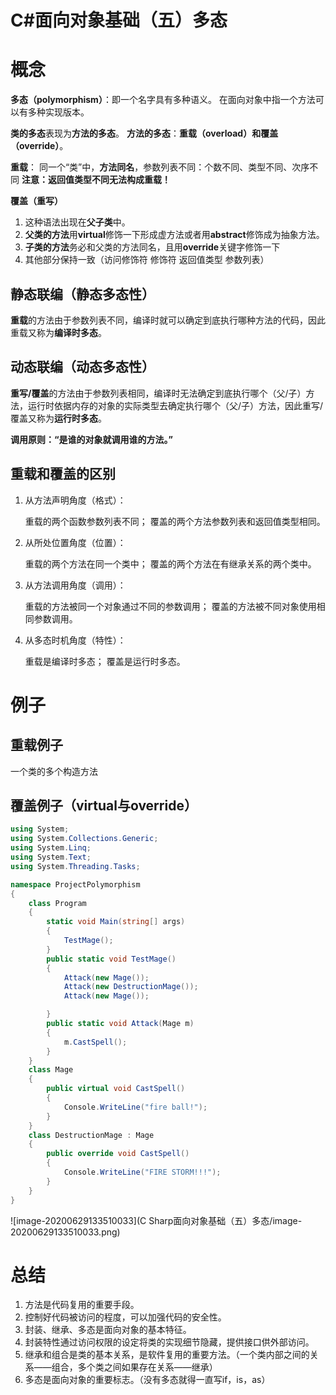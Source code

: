 # C#面向对象基础（五）多态



# 概念

**多态（polymorphism）**：即一个名字具有多种语义。
在面向对象中指一个方法可以有多种实现版本。

**类的多态**表现为**方法的多态**。
**方法的多态**：**重载（overload）**和**覆盖（override）**。

**重载**：
同一个“类”中，**方法同名**，参数列表不同：个数不同、类型不同、次序不同
**注意：返回值类型不同无法构成重载！**

**覆盖（重写）**

1. 这种语法出现在**父子类**中。
2. **父类的方法**用**virtual**修饰一下形成虚方法或者用**abstract**修饰成为抽象方法。
3. **子类的方法**务必和父类的方法同名，且用**override**关键字修饰一下
4. 其他部分保持一致（访问修饰符 修饰符 返回值类型 参数列表）

## 静态联编（静态多态性）
**重载**的方法由于参数列表不同，编译时就可以确定到底执行哪种方法的代码，因此重载又称为**编译时多态**。

## 动态联编（动态多态性）
**重写/覆盖**的方法由于参数列表相同，编译时无法确定到底执行哪个（父/子）方法，运行时依据内存的对象的实际类型去确定执行哪个（父/子）方法，因此重写/覆盖又称为**运行时多态**。

**调用原则：“是谁的对象就调用谁的方法。”**

## 重载和覆盖的区别

1. 从方法声明角度（格式）：

   重载的两个函数参数列表不同；
   覆盖的两个方法参数列表和返回值类型相同。

2. 从所处位置角度（位置）：

   重载的两个方法在同一个类中；
   覆盖的两个方法在有继承关系的两个类中。

3. 从方法调用角度（调用）：

   重载的方法被同一个对象通过不同的参数调用；
   覆盖的方法被不同对象使用相同参数调用。

4. 从多态时机角度（特性）：

   重载是编译时多态；
   覆盖是运行时多态。

# 例子

## 重载例子

一个类的多个构造方法

## 覆盖例子（virtual与override）

```c# Program.cs
using System;
using System.Collections.Generic;
using System.Linq;
using System.Text;
using System.Threading.Tasks;

namespace ProjectPolymorphism
{
    class Program
    {
        static void Main(string[] args)
        {
            TestMage();
        }
        public static void TestMage()
        {
            Attack(new Mage());
            Attack(new DestructionMage());
            Attack(new Mage());

        }
        public static void Attack(Mage m)
        {
            m.CastSpell();
        }
    }
    class Mage
    {
        public virtual void CastSpell()
        {
            Console.WriteLine("fire ball!");
        }
    }
    class DestructionMage : Mage
    {
        public override void CastSpell()
        {
            Console.WriteLine("FIRE STORM!!!");
        }
    }
}
```

![image-20200629133510033](C Sharp面向对象基础（五）多态/image-20200629133510033.png)

# 总结

1. 方法是代码复用的重要手段。
2. 控制好代码被访问的程度，可以加强代码的安全性。
3. 封装、继承、多态是面向对象的基本特征。
4. 封装特性通过访问权限的设定将类的实现细节隐藏，提供接口供外部访问。
5. 继承和组合是类的基本关系，是软件复用的重要方法。（一个类内部之间的关系——组合，多个类之间如果存在关系——继承）
6. 多态是面向对象的重要标志。（没有多态就得一直写if，is，as）